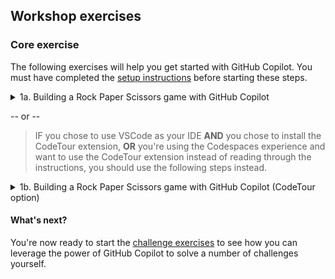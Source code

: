 ## Workshop exercises

### Core exercise

The following exercises will help you get started with GitHub Copilot. You must have completed the [setup instructions](<./1. setup.md>) before starting these steps.


<details>
<summary>1a. Building a Rock Paper Scissors game with GitHub Copilot</summary>

### Step by step instructions

1. Ensure you can see the files in the **Explorer view**. If not, click the **Explorer View icon** on the left sidebar of your editor.



![Code Explorer View](../assets/Code Explorer View.png)

2. Open the ```main.py``` file if it's not already open in the editor.
3. Let's start by adding the following comment to provide some context for the code we're about to write:
```# Write a rock, paper, scissors game``` :leftwards_arrow_with_hook:

4. On the next line we're going to prompt GitHub Copilot to suggest code for us by typing the following:

```# import random module``` :leftwards_arrow_with_hook:

5. When you press **Enter** after typing the previous comment, GitHub Copilot will suggest some code for you. Select the first suggestion by pressing **TAB** then **Enter** again.

![Copilot Suggestion - Import Random]("../assets/Copilot Suggestion - Import Random.png")

6. Now we're going to prompt GitHub Copilot to suggest code for us by typing the following:

```# define main function that handles all the logic``` :leftwards_arrow_with_hook:

7. When you press **Enter** after typing the previous comment, GitHub Copilot will again suggest some code for you. Select the first suggestion by pressing **TAB** then **Enter** again.
8. **Pause briefly** while Copilot creates up to 10 suggestions for you. You should see the Copilot icon in the lower right corner of the editor spinning. When Copilot displays the first suggestion, we're going to open the GitHub Copilot suggestion panel by pressing **CTRL + ENTER**. 
9. Scroll down the list of suggestions that GitHub Copilot has made and choose the one that looks like the best option for our Rock, Paper, Scissors game. When you see the suggestion you want, click **Accept Solution** to have that code snippet inserted into your code file.

![Copilot Suggestion - Accept Solution](../assets/Copilot Suggestion - Accept Solution.png)
10. On the line following the last snippet, let's prompt GitHub Copilot to suggest the final line of code for us by typing the following:

```# call main function``` :leftwards_arrow_with_hook:

11. When you press Enter after typing the previous comment, GitHub Copilot will suggest some code for you. Select the first suggestion by pressing TAB then Enter again.

![Copilot Suggestion - Call main function]("../assets/Copilot Suggestion - def main.png")

**Now we're ready to see if this code executes** :thumbsup:

> **NOTE:** To run the Python code, you'll need to have Python installed on your computer.

13. In the Terminal window in your Codespace, type the following command and press **Enter** to run the code:

```python3 main.py``` :leftwards_arrow_with_hook:

Here's an example of what the completed game might look like.


![Running the game]("../assets/Running the game.png")

---

>Hopefully your Paper, Rock, Scissors game is working! Remember, GitHub Copilot is probabilistic so you may not get the exact same code suggestions as we did. If you're not happy with the suggestions, you can always press **CTRL + Z** to undo the changes and try again.

You're now ready to start the [challenge exercises](<./3. challenge exercises.md>) to see how you can leverage the power of GitHub Copilot to solve a number of challenges yourself.

======================== END OF EXERCISE ========================

</details>



 -- or -- 
>IF you chose to use VSCode as your IDE **AND** you chose to install the CodeTour extension, **OR** you're using the Codespaces experience and want to use the CodeTour extension instead of reading through the instructions, you should use the following steps instead.

<details>

<summary>1b. Building a Rock Paper Scissors game with GitHub Copilot (CodeTour option)</summary>

### Starting the CodeTour

1. Ensure you can see the files in the **Explorer view**. If not, click the **Explorer View icon** on the left sidebar of your editor.


![Code explorer view](../assets/Code Explorer View.png)

2. At the bottom of the Explorer view panel, click **CodeTour** to expand the CodeTour panel.

![CodeTour Panel]("../assets/Expand CodeTour Panel.png")


3. In the CodeTour panel, press the “**Play button**” to start the tour.

![Play the CodeTour]("../assets/CodeTour Starting.png")

4. Your CodeTour will begin! Follow the CodeTour’s steps in the main code window to learn how to use GitHub Copilot.

![CodeTour Starts]("../assets/CodeTour Starts.png")

5. When you've completed each step, click the **Next** button to move to the next step in the CodeTour.

![CodeTour Navigation]("../assets/CodeTour Navigation.png")

6. Work your way through each of the steps in the CodeTour to complete this exercise.

</details>

#### What's next?
You're now ready to start the [challenge exercises](<./3. challenge exercises.md>) to see how you can leverage the power of GitHub Copilot to solve a number of challenges yourself.
